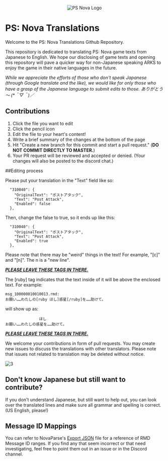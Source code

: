 [3]: https://github.com/Arks-Layer/PSO2JPTranslations/blob/master/resources/rightmeow.png

<p align="center">
  <img src="https://github.com/Arks-Layer/PSNovaTranslations/blob/master/resources/Phantasy-Star-Nova-Logo.png" alt="PS Nova Logo"/>
</p>

# PS: Nova Translations
Welcome to the PS: Nova Translations Github Repository.

This repository is dedicated to translating PS: Nova game texts from Japanese to English. We hope our disclosing of game texts and opening this repository will pave a quicker way for non-Japanese speaking ARKS to enjoy the game in their native languages in the future.

<i>While we appreciate the efforts of those who don't speak Japanese (through Google translate and the like), we would like for only those who have a grasp of the Japanese language to submit edits to those. ありがとう～ (*＾▽＾)／</i>

## Contributions

 1. Click the file you want to edit
 2. Click the pencil icon
 3. Edit the file to your heart's content!
 4. Write a brief summary of the changes at the bottom of the page
 5. Hit "Create a new branch for this commit and start a pull request." (<b>DO NOT COMMIT DIRECTLY TO MASTER.</b>)
 6. Your PR request will be reviewed and accepted or denied. (Your changes will also be posted to the discord chat.)

##Editing process

Please put your translation in the "Text" field like so:
  
```
  "310040": {
    "OriginalText": "ポストアタック",
    "Text": "Post Attack",
    "Enabled": false
  },
```

  Then, change the false to true, so it ends up like this:

```
  "310040": {
    "OriginalText": "ポストアタック",
    "Text": "Post Attack",
    "Enabled": true
  },
```

Please note that there may be "weird" things in the text! For example, "[c]" and "[n]". The n is a "new line".

<b><i><u>PLEASE LEAVE THESE TAGS IN THERE.</b></i></u>

The [ruby] tag indicates that the text inside of it will be above the enclosed text. For example:

```
msg_100000010010013.rmd:
お願い……わたしの[ruby ほし]惑星[/ruby]を……助けて。
```

will show up as:

```
               ほし
お願い……わたしの惑星を……助けて。
```

<b><i><u>PLEASE LEAVE THESE TAGS IN THERE.</b></i></u>

We welcome your contributions in form of pull requests. You may create new issues to discuss the translations with other translators. Please note that issues not related to translation may be deleted without notice.

![3]

## Don't know Japanese but still want to contribute?

If you don't understand Japanese, but still want to help out, you can look over the translated lines and make sure all grammar and spelling is correct. (US English, please!)

## Message ID Mappings

You can refer to NovaParse's [Export JSON](https://github.com/Arks-Layer/Nova-Tools/blob/master/NovaParse/Export.json) file for a reference of RMD Message ID ranges. If you find any that seem incorrect or that need investigating, feel free to point them out in an issue or in the Discord channel.
